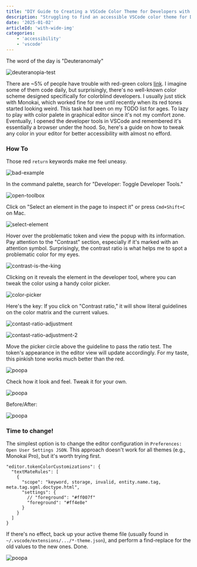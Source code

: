 ```yaml
---
title: "DIY Guide to Creating a VSCode Color Theme for Developers with Deuteranomaly"
description: "Struggling to find an accessible VSCode color theme for Deuteranomaly? Learn how to customize your editor's colors step-by-step using Chromium DevTools to achieve better contrast and readability."
date: '2025-01-02'
articleId: 'with-wide-img'
categories:
    - 'accessibility'
    - 'vscode'
---
```


The word of the day is "Deuteranomaly"

![deuteranopia-test](/deuteranopia-article/0.jpg)

There are ~5% of people have trouble with red-green colors [link](https://www.color-blindness.com/deuteranopia-red-green-color-blindness/). I imagine some of them code daily, but surprisingly, there's no well-known color scheme designed specifically for colorblind developers. I usually just stick with Monokai, which worked fine for me until recently when its red tones started looking weird. This task had been on my TODO list for ages. To lazy to play with color palete in graphical editor since it's not my comfort zone. Eventually, I opened the developer tools in VSCode and remembered it's essentially a browser under the hood. So, here's a guide on how to tweak any color in your editor for better accessibility with almost no efford.

### How To

Those red `return` keywords make me feel uneasy.

![bad-example](/deuteranopia-article/1.jpg)

In the command palette, search for "Developer: Toggle Developer Tools."

![open-toolbox](/deuteranopia-article/3.jpg)

Click on "Select an element in the page to inspect it" or press `Cmd+Shift+C` on Mac.

![select-element](/deuteranopia-article/4.jpg)

Hover over the problematic token and view the popup with its information. Pay attention to the "Contrast" section, especially if it's marked with an attention symbol. Surprisingly, the contrast ratio is what helps me to spot a problematic color for my eyes.

![contrast-is-the-king](/deuteranopia-article/7.jpg)

Clicking on it reveals the element in the developer tool, where you can tweak the color using a handy color picker.

![color-picker](/deuteranopia-article/8.jpg)

Here's the key: If you click on "Contrast ratio," it will show literal guidelines on the color matrix and the current values.

![contast-ratio-adjustment](/deuteranopia-article/11.jpg)

![contast-ratio-adjustment-2](/deuteranopia-article/12.jpg)

Move the picker circle above the guideline to pass the ratio test. The token's appearance in the editor view will update accordingly. For my taste, this pinkish tone works much better than the red.

![poopa](/deuteranopia-article/14.jpg)

Check how it look and feel. Tweak it for your own.

![poopa](/deuteranopia-article/15.jpg)

Before/After:

![poopa](/deuteranopia-article/16.jpg)

### Time to change!

The simplest option is to change the editor configuration in `Preferences: Open User Settings JSON`. This approach doesn't work for all themes (e.g., Monokai Pro), but it's worth trying first.

```
"editor.tokenColorCustomizations": {
  "textMateRules": [
    {
      "scope": "keyword, storage, invalid, entity.name.tag, meta.tag.sgml.doctype.html",
      "settings": {
        // "foreground": "#ff007f"
        "foreground": "#ff4e8e"
      }
    }
  ]
}
```

If there's no effect, back up your active theme file (usually found in `~/.vscode/extensions/.../*-theme.json`), and perform a find-replace for the old values to the new ones. Done.

![poopa](/deuteranopia-article/17.jpg)
